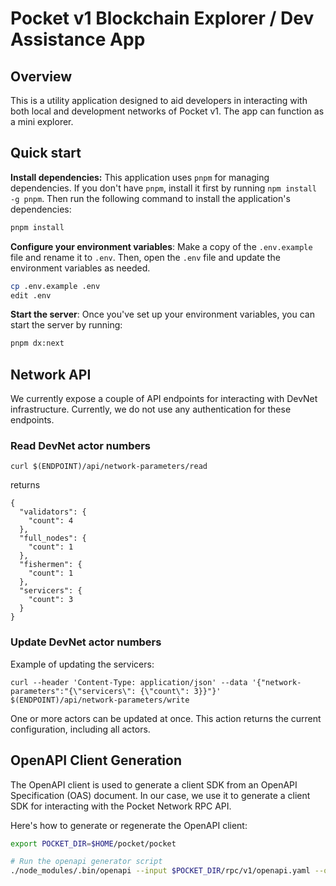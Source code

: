 # Pocket v1 Blockchain Explorer / Dev Assistance App

## Overview
This is a utility application designed to aid developers in interacting with both local and development networks of Pocket v1. The app can function as a mini explorer.

## Quick start

**Install dependencies:** This application uses `pnpm` for managing dependencies. If you don't have `pnpm`, install it first by running `npm install -g pnpm`. Then run the following command to install the application's dependencies:


```bash
pnpm install
```

**Configure your environment variables**: Make a copy of the `.env.example` file and rename it to `.env`. Then, open the `.env` file and update the environment variables as needed.

```bash
cp .env.example .env
edit .env
```

**Start the server**: Once you've set up your environment variables, you can start the server by running:
```bash
pnpm dx:next
```

## Network API

We currently expose a couple of API endpoints for interacting with DevNet infrastructure. Currently, we do not use any authentication for these endpoints.

### Read DevNet actor numbers

```
curl $(ENDPOINT)/api/network-parameters/read
```

returns

```
{
  "validators": {
    "count": 4
  },
  "full_nodes": {
    "count": 1
  },
  "fishermen": {
    "count": 1
  },
  "servicers": {
    "count": 3
  }
}
```

### Update DevNet actor numbers

Example of updating the servicers:
```
curl --header 'Content-Type: application/json' --data '{"network-parameters":"{\"servicers\": {\"count\": 3}}"}' $(ENDPOINT)/api/network-parameters/write
```

One or more actors can be updated at once. This action returns the current configuration, including all actors.

## OpenAPI Client Generation
The OpenAPI client is used to generate a client SDK from an OpenAPI Specification (OAS) document. In our case, we use it to generate a client SDK for interacting with the Pocket Network RPC API.

Here's how to generate or regenerate the OpenAPI client:

```bash
export POCKET_DIR=$HOME/pocket/pocket

# Run the openapi generator script
./node_modules/.bin/openapi --input $POCKET_DIR/rpc/v1/openapi.yaml --output ./src/utils/v1-rpc-client --name v1RPC
```
